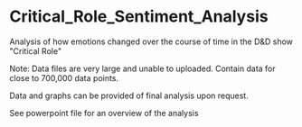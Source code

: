 # Critical_Role_Sentiment_Analysis
Analysis of how emotions changed over the course of time in the D&amp;D show "Critical Role"

Note: Data files are very large and unable to uploaded. Contain data for close to 700,000 data points.

Data and graphs can be provided of final analysis upon request.

See powerpoint file for an overview of the analysis
